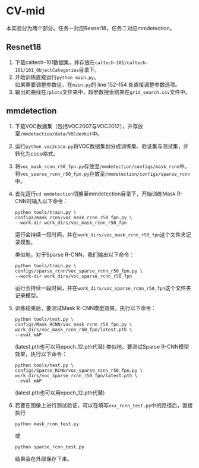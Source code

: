 # CV-mid
本实验分为两个部分。任务一对应Resnet18，任务二对应mmdetection。
## Resnet18
1. 下载caltech-101数据集，并存放在`caltech-101/caltech-101/101_ObjectCategories`目录下。
2. 开始训练直接运行`python main.py`。\
   如果需要调整参数组，在`main.py`的 line 152-154 处直接调整参数选项。
3. 输出的曲线在`/plots`文件夹中，超参数搜索结果在`grid_search.csv`文件中。


## mmdetection
1. 下载VOC数据集（包括VOC2007与VOC2012），并存放至`/mmdetection/data/VOCdevkit`中。
2. 运行`python voc2coco.py`将VOC数据集划分成训练集、验证集与测试集，并转化为coco格式。
3. 将`voc_mask_rcnn_r50_fpn.py`存放至`/mmdetection/configs/mask_rcnn`中。
   将`voc_sparse_rcnn_r50_fpn.py`存放至`/mmdetection/configs/sparse_rcnn`中。
4. 首先运行`cd mmdetection`切换至mmdetection目录下，开始训练Mask R-CNN时输入以下命令：
   
   ```
   python tools/train.py \
   configs/mask_rcnn/voc_mask_rcnn_r50_fpn.py \
   --work-dir work_dirs/voc_mask_rcnn_r50_fpn
   ```

   运行会持续一段时间，并在`work_dirs/voc_mask_rcnn_r50_fpn`这个文件夹记录模型。

   
   类似地，对于Sparse R-CNN，我们输出以下命令：
    ```
   python tools/train.py \
   configs/sparse_rcnn/voc_sparse_rcnn_r50_fpn.py \
   --work-dir work_dirs/voc_sparse_rcnn_r50_fpn
   ```
   运行会持续一段时间，并在`work_dirs/voc_sparse_rcnn_r50_fpn`这个文件夹记录模型。



5. 训练结束后，要测试Mask R-CNN模型效果，执行以下命令：
   
   
   ```
   python tools/test.py \
   configs/Mask_RCNN/voc_mask_rcnn_r50_fpn.py \
   work_dirs/voc_mask_rcnn_r50_fpn/latest.pth \ 
   --eval mAP
   ```

   (latest.pth也可以用epoch_12.pth代替)
   类似地，要测试Sparse R-CNN模型效果，执行以下命令：
   ```
   python tools/test.py \
   configs/Sparse_RCNN/voc_sparse_rcnn_r50_fpn.py \
   work_dirs/voc_sparse_rcnn_r50_fpn/latest.pth \
   --eval mAP
   ```
   (latest.pth也可以用epoch_12.pth代替)

6. 若要在图像上进行测试验证，可以在填写`xxx_rcnn_test.py`中的路径后，直接执行
   ```
   python mask_rcnn_test.py
   ```
   或
   ```
   python sparse_rcnn_test.py
   ```
   结果会在外部保存下来。
